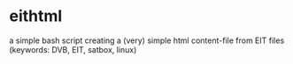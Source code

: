eithtml
=======

a simple bash script creating a (very) simple html content-file from EIT files (keywords: DVB, EIT, satbox, linux)
